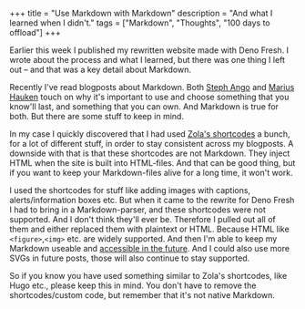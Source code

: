 +++
title = "Use Markdown with Markdown"
description = "And what I learned when I didn't."
tags = ["Markdown", "Thoughts", "100 days to offload"]
+++

Earlier this week I published my rewritten website made with Deno Fresh. I wrote
about the process and what I learned, but there was one thing I left out – and
that was a key detail about Markdown.

Recently I've read blogposts about Markdown. Both [Steph Ango][ango_post] and
[Marius Hauken][hauken_post] touch on why it's important to use and choose
something that you know'll last, and something that you can own. And Markdown is
true for both. But there are some stuff to keep in mind.

In my case I quickly discovered that I had used [Zola's shortcodes][zola_sc] a
bunch, for a lot of different stuff, in order to stay consistent across my
blogposts. A downside with that is that these shortcodes are not Markdown. They
inject HTML when the site is built into HTML-files. And that can be good thing,
but if you want to keep your Markdown-files alive for a long time, it won't
work.

I used the shortcodes for stuff like adding images with captions,
alerts/information boxes etc. But when it came to the rewrite for Deno Fresh I
had to bring in a Markdown-parser, and these shortcodes were not supported. And
I don't think they'll ever be. Therefore I pulled out all of them and either
replaced them with plaintext or HTML. Because HTML like `<figure>`,`<img>` etc.
are widely supported. And then I'm able to keep my Markdown useable and
[accessible in the future][rupert_post]. And I could also use more SVGs in
future posts, those will also continue to stay supported.

So if you know you have used something similar to Zola's shortcodes, like Hugo
etc., please keep this in mind. You don't have to remove the shortcodes/custom
code, but remember that it's not native Markdown.

[ango_post]: https://stephanango.com/in-good-hands
[hauken_post]: https://hauken.io/lindy/
[zola_sc]: https://www.getzola.org/documentation/content/shortcodes/
[rupert_post]: https://daverupert.com/2023/05/markdown-images-anti-pattern/
